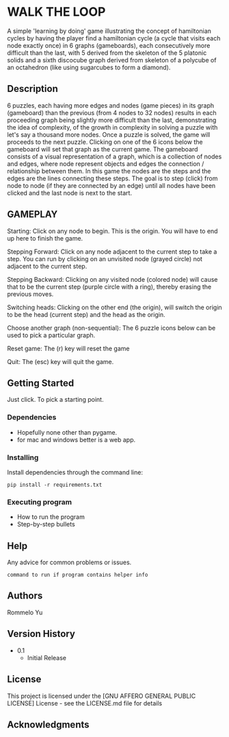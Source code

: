 # WALK THE LOOP

A simple 'learning by doing' game illustrating the concept of hamiltonian cycles by having the player find a hamiltonian cycle (a cycle that visits each node exactly once) in 6 graphs (gameboards), each consecutively more difficult than the last, with 5 derived from the skeleton of the 5 platonic solids and a sixth discocube graph derived from skeleton of a polycube of an octahedron (like using sugarcubes to form a diamond).

## Description

6 puzzles, each having more edges and nodes (game pieces) in its graph (gameboard) than the previous (from 4 nodes to 32 nodes) results in each proceeding graph being slightly more difficult than the last, demonstrating the idea of complexity, of the growth in complexity in solving a puzzle with let's say a thousand more nodes.
Once a puzzle is solved, the game will proceeds to the next puzzle. Clicking on one of the 6 icons below the gameboard will set that graph as the current game.
The gameboard consists of a visual representation of a graph, which is a collection of nodes and edges, where node represent objects and edges the connection / relationship between them. In this game the nodes are the steps and the edges are the lines connecting these steps.
The goal is to step (click) from node to node (if they are connected by an edge) until all nodes have been clicked and the last node is next to the start.

## GAMEPLAY
Starting:
Click on any node to begin. This is the origin. You will have to end up here to finish the game.

Stepping Forward:
Click on any node adjacent to the current step to take a step.
You can run by clicking on an unvisited node (grayed circle) not adjacent to the current step.

Stepping Backward:
Clicking on any visited node (colored node) will cause that to be the current step (purple circle with a ring), thereby erasing the previous moves.

Switching heads:
Clicking on the other end (the origin), will switch the origin to be the head (current step) and the head as the origin.

Choose another graph (non-sequential):
  The 6 puzzle icons below can be used to pick a particular graph.

Reset game: 
  The (r) key will reset the game

Quit:
  The (esc) key will quit the game.

## Getting Started

Just click. To pick a starting point. 

### Dependencies

* Hopefully none other than pygame.
* for mac and windows better is a web app.

### Installing

Install dependencies through the command line:

```
pip install -r requirements.txt
```


### Executing program

* How to run the program
* Step-by-step bullets


## Help

Any advice for common problems or issues.
```
command to run if program contains helper info
```

## Authors

Rommelo Yu


## Version History


* 0.1
    * Initial Release

## License

This project is licensed under the [GNU AFFERO GENERAL PUBLIC LICENSE] License - see the LICENSE.md file for details

## Acknowledgments
